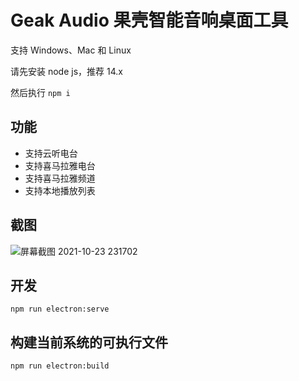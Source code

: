 # Geak Audio 果壳智能音响桌面工具

支持 Windows、Mac 和 Linux

请先安装 node js，推荐 14.x

然后执行 `npm i`

## 功能

* 支持云听电台
* 支持喜马拉雅电台
* 支持喜马拉雅频道
* 支持本地播放列表

## 截图

![屏幕截图 2021-10-23 231702](https://user-images.githubusercontent.com/13709/138562255-20dd1f8b-fd02-461a-9543-190585a4e2f2.png)

## 开发

`npm run electron:serve`

## 构建当前系统的可执行文件

`npm run electron:build`
